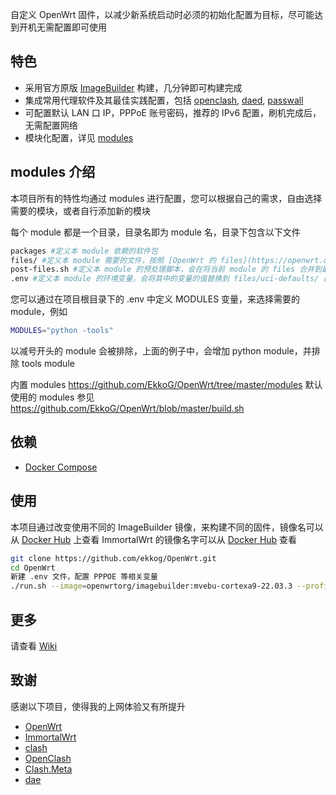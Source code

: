 自定义 OpenWrt 固件，以减少新系统启动时必须的初始化配置为目标，尽可能达到开机无需配置即可使用

## 特色

- 采用官方原版 [ImageBuilder](https://openwrt.org/docs/guide-user/additional-software/imagebuilder) 构建，几分钟即可构建完成
- 集成常用代理软件及其最佳实践配置，包括 [openclash](https://github.com/vernesong/OpenClash), [daed](https://github.com/daeuniverse/daed), [passwall](https://github.com/xiaorouji/openwrt-passwall)
- 可配置默认 LAN 口 IP，PPPoE 账号密码，推荐的 IPv6 配置，刷机完成后，无需配置网络
- 模块化配置，详见 [modules](https://github.com/EkkoG/OpenWrt#modules-%E4%BB%8B%E7%BB%8D)

## modules 介绍

本项目所有的特性均通过 modules 进行配置，您可以根据自己的需求，自由选择需要的模块，或者自行添加新的模块

每个 module 都是一个目录，目录名即为 module 名，目录下包含以下文件

```bash
packages #定义本 module 依赖的软件包
files/ #定义本 module 需要的文件，按照 [OpenWrt 的 files](https://openwrt.org/docs/guide-developer/toolchain/use-buildsystem#custom_files) 规范，放置到对应的目录下，最后会将所有 module 的 files 合并到一个目录下
post-files.sh #定义本 module 的预处理脚本，会在将当前 module 的 files 合并到最终目录后执行
.env #定义本 module 的环境变量，会将其中的变量的值替换到 files/uci-defaults/ 目录下的文件中
```

您可以通过在项目根目录下的 .env 中定义 MODULES 变量，来选择需要的 module，例如

```bash
MODULES="python -tools"
```

以减号开头的 module 会被排除，上面的例子中，会增加 python module，并排除 tools module

内置 modules https://github.com/EkkoG/OpenWrt/tree/master/modules
默认使用的 modules 参见 https://github.com/EkkoG/OpenWrt/blob/master/build.sh


## 依赖

- [Docker Compose](https://docs.docker.com/compose/install/)

## 使用

本项目通过改变使用不同的 ImageBuilder 镜像，来构建不同的固件，镜像名可以从 [Docker Hub](https://hub.docker.com/r/openwrtorg/imagebuilder/tags) 上查看
ImmortalWrt 的镜像名字可以从 [Docker Hub](https://hub.docker.com/r/immortalwrt/imagebuilder/tags) 查看

```bash
git clone https://github.com/ekkog/OpenWrt.git
cd OpenWrt
新建 .env 文件，配置 PPPOE 等相关变量
./run.sh --image=openwrtorg/imagebuilder:mvebu-cortexa9-22.03.3 --profile=linksys_wrt3200acm
```

## 更多

请查看 [Wiki](https://github.com/EkkoG/OpenWrt/wiki)

## 致谢
感谢以下项目，使得我的上网体验又有所提升

- [OpenWrt](https://openwrt.org/)
- [ImmortalWrt](http://immortalwrt.org/)
- [clash](https://github.com/Dreamacro/clash)
- [OpenClash](https://github.com/vernesong/OpenClash)
- [Clash.Meta](https://github.com/MetaCubeX/Clash.Meta)
- [dae](https://github.com/daeuniverse/dae)
